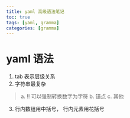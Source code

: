 ```yaml
---
title: yaml 高级语法笔记
toc: true
tags: [yaml, gramma]
categories: [gramma]
---
```


# yaml 语法
1. tab 表示层级关系
2. 字符串最复杂
> a. !! 可以强制转换数字为字符
> b. 锚点
> c. 其他
>
3. 行内数组用中括号， 行内元素用花括号
